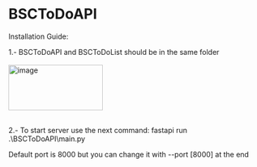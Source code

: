 ﻿# BSCToDoAPI

Installation Guide:

1.- BSCToDoAPI and BSCToDoList should be in the same folder
<br></br>
<img width="186" height="90" alt="image" src="https://github.com/user-attachments/assets/b3c0f9ae-3138-4c95-a9c2-201c6b7aaa12" />
<br></br>

2.- To start server use the next command:
    fastapi run .\BSCToDoAPI\main.py

  Default port is 8000 but you can change it with --port [8000] at the end

